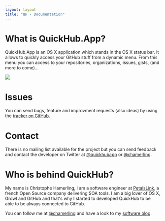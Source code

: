 ```yaml
---
layout: layout
title: "QH - Documentation"
---
```


# What is QuickHub.App?
QuickHub.App is an OS X application which stands in the OS X status bar. It allows to quickly access your GitHub stuff from a dynamic menu. From this menu you can access to your repositories, organizations, issues, gists, (and more to come)...

<img src="http://f.cl.ly/items/1n0p0k3u0C2n3i0A3a44/quickhub-intial.png"/>

# Issues
You can send bugs, feature and improvment requests (also ideas) by using the [tracker on GitHub](https://github.com/chamerling/QuickHubApp/issues).

# Contact
There is no mailing list available for the project but you can send feedback and contact the developer on Twitter at [@quickhubapp](http://twitter.com/quickhubapp) or [@chamerling](http://twitter.com/chamerling).

# Who is behind QuickHub?
My name is Christophe Hamerling, I am a software engineer at [PetalsLink](http://petalslink.com/), a french Open Source company delivering SOA tools. I am a big lover of OS X, Growl and GitHub and that's why I started to developed QuickHub to be able to be always connected to GitHub.

You can follow me at [@chamerling](http://twitter.com/chamerling) and have a look to my [software blog](http://chamerling.org/).